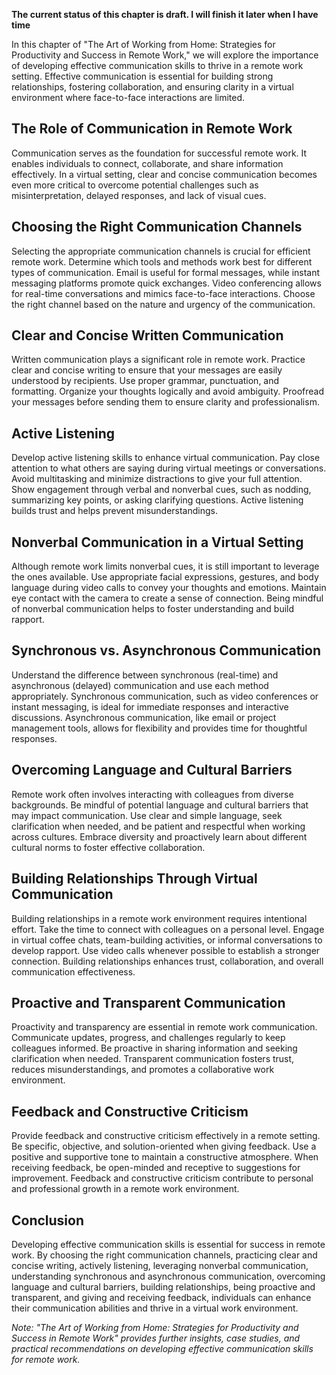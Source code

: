 **The current status of this chapter is draft. I will finish it later when I have time**

In this chapter of "The Art of Working from Home: Strategies for Productivity and Success in Remote Work," we will explore the importance of developing effective communication skills to thrive in a remote work setting. Effective communication is essential for building strong relationships, fostering collaboration, and ensuring clarity in a virtual environment where face-to-face interactions are limited.

The Role of Communication in Remote Work
----------------------------------------

Communication serves as the foundation for successful remote work. It enables individuals to connect, collaborate, and share information effectively. In a virtual setting, clear and concise communication becomes even more critical to overcome potential challenges such as misinterpretation, delayed responses, and lack of visual cues.

Choosing the Right Communication Channels
-----------------------------------------

Selecting the appropriate communication channels is crucial for efficient remote work. Determine which tools and methods work best for different types of communication. Email is useful for formal messages, while instant messaging platforms promote quick exchanges. Video conferencing allows for real-time conversations and mimics face-to-face interactions. Choose the right channel based on the nature and urgency of the communication.

Clear and Concise Written Communication
---------------------------------------

Written communication plays a significant role in remote work. Practice clear and concise writing to ensure that your messages are easily understood by recipients. Use proper grammar, punctuation, and formatting. Organize your thoughts logically and avoid ambiguity. Proofread your messages before sending them to ensure clarity and professionalism.

Active Listening
----------------

Develop active listening skills to enhance virtual communication. Pay close attention to what others are saying during virtual meetings or conversations. Avoid multitasking and minimize distractions to give your full attention. Show engagement through verbal and nonverbal cues, such as nodding, summarizing key points, or asking clarifying questions. Active listening builds trust and helps prevent misunderstandings.

Nonverbal Communication in a Virtual Setting
--------------------------------------------

Although remote work limits nonverbal cues, it is still important to leverage the ones available. Use appropriate facial expressions, gestures, and body language during video calls to convey your thoughts and emotions. Maintain eye contact with the camera to create a sense of connection. Being mindful of nonverbal communication helps to foster understanding and build rapport.

Synchronous vs. Asynchronous Communication
------------------------------------------

Understand the difference between synchronous (real-time) and asynchronous (delayed) communication and use each method appropriately. Synchronous communication, such as video conferences or instant messaging, is ideal for immediate responses and interactive discussions. Asynchronous communication, like email or project management tools, allows for flexibility and provides time for thoughtful responses.

Overcoming Language and Cultural Barriers
-----------------------------------------

Remote work often involves interacting with colleagues from diverse backgrounds. Be mindful of potential language and cultural barriers that may impact communication. Use clear and simple language, seek clarification when needed, and be patient and respectful when working across cultures. Embrace diversity and proactively learn about different cultural norms to foster effective collaboration.

Building Relationships Through Virtual Communication
----------------------------------------------------

Building relationships in a remote work environment requires intentional effort. Take the time to connect with colleagues on a personal level. Engage in virtual coffee chats, team-building activities, or informal conversations to develop rapport. Use video calls whenever possible to establish a stronger connection. Building relationships enhances trust, collaboration, and overall communication effectiveness.

Proactive and Transparent Communication
---------------------------------------

Proactivity and transparency are essential in remote work communication. Communicate updates, progress, and challenges regularly to keep colleagues informed. Be proactive in sharing information and seeking clarification when needed. Transparent communication fosters trust, reduces misunderstandings, and promotes a collaborative work environment.

Feedback and Constructive Criticism
-----------------------------------

Provide feedback and constructive criticism effectively in a remote setting. Be specific, objective, and solution-oriented when giving feedback. Use a positive and supportive tone to maintain a constructive atmosphere. When receiving feedback, be open-minded and receptive to suggestions for improvement. Feedback and constructive criticism contribute to personal and professional growth in a remote work environment.

Conclusion
----------

Developing effective communication skills is essential for success in remote work. By choosing the right communication channels, practicing clear and concise writing, actively listening, leveraging nonverbal communication, understanding synchronous and asynchronous communication, overcoming language and cultural barriers, building relationships, being proactive and transparent, and giving and receiving feedback, individuals can enhance their communication abilities and thrive in a virtual work environment.

*Note: "The Art of Working from Home: Strategies for Productivity and Success in Remote Work" provides further insights, case studies, and practical recommendations on developing effective communication skills for remote work.*
